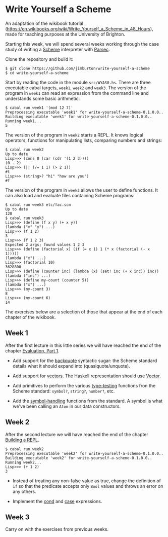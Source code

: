 # Write Yourself a Scheme

An adaptation of the wikibook tutorial (https://en.wikibooks.org/wiki/Write_Yourself_a_Scheme_in_48_Hours), 
made for teaching purposes at the University of Brighton.

Starting this week, we will spend several weeks working through the
case study of writing a
[Scheme](https://en.wikipedia.org/wiki/Scheme_(programming_language))
interpreter with [Parsec](https://hackage.haskell.org/package/parsec).

Clone the repository and build it:

```
$ git clone https://github.com/jimburton/write-yourself-a-scheme
$ cd write-yourself-a-scheme
```

Start by reading the code in the module `src/WYAS0.hs`. There are
three executable cabal targets, `week1`, `week2` and `week3`. The version 
of the program in `week1` can read an expression from the command line
and understands some basic arithmetic:


```
$ cabal run week1 '(mod 12 7)'
Preprocessing executable 'week1' for write-yourself-a-scheme-0.1.0.0..
Building executable 'week1' for write-yourself-a-scheme-0.1.0.0..
Running week1...
5
```

The version of the program in `week2` starts a REPL. It knows logical
operators, functions for manipulating lists, comparing numbers and
strings:

```
$ cabal run week2
Up to date
Lisp>>> (cons 0 (car (cdr '(1 2 3))))
(0 . 2)
Lisp>>> (|| (/= 1 1) (> 2 1))
#t
Lisp>>> (string>? "hi" "how are you")
#f

```

The version of the program in `week3` allows the user to define
functions. It can also load and evaluate files containing Scheme
programs:

```
$ cabal run week3 etc/fac.scm
Up to date
120
$ cabal run week3
Lisp>>> (define (f x y) (+ x y))
(lambda ("x" "y") ...)
Lisp>>> (f 1 2)
3
Lisp>>> (f 1 2 3)
Expected 2 args; found values 1 2 3
Lisp>>> (define (factorial x) (if (= x 1) 1 (* x (factorial (- x 1)))))
(lambda ("x") ...)
Lisp>>> (factorial 10)
3628800
Lisp>>> (define (counter inc) (lambda (x) (set! inc (+ x inc)) inc))
(lambda ("inc") ...)
Lisp>>> (define my-count (counter 5))
(lambda ("x") ...)
Lisp>>> (my-count 3)
8
Lisp>>> (my-count 6)
14

```

The exercises below are a selection of those that appear at the end of
each chapter of the wikibook.

## Week 1

After the first lecture in this little series we will have reached the
end of the chapter [Evaluation, Part
1](https://en.wikibooks.org/wiki/Write_Yourself_a_Scheme_in_48_Hours/Evaluation,_Part_1).

+ Add support for the
  [backquote](http://www.schemers.org/Documents/Standards/R5RS/HTML/r5rs-Z-H-7.html#%_sec_4.2.6)
  syntactic sugar: the Scheme standard details what it should expand
  into (quasiquote/unquote).

+ Add support for
  [vectors](http://www.schemers.org/Documents/Standards/R5RS/HTML/r5rs-Z-H-9.html#%_sec_6.3.6). The
  Haskell representation should use
  [Vector](https://hackage.haskell.org/package/vector-0.12.3.1/docs/Data-Vector.html).

+ Add primitives to perform the various
  [type-testing](http://www.schemers.org/Documents/Standards/R5RS/HTML/r5rs-Z-H-9.html#%_sec_6.3)
  functions fron the Scheme standard: `symbol?`, `string?`, `number?`, etc.

+ Add the
  [symbol-handling](http://www.schemers.org/Documents/Standards/R5RS/HTML/r5rs-Z-H-9.html#%_sec_6.3.3)
  functions from the standard. A symbol is what we've been calling an `Atom`
  in our data constructors.
  
## Week 2

After the second lecture we will have reached the end of the chapter
[Building a
REPL](https://en.wikibooks.org/wiki/Write_Yourself_a_Scheme_in_48_Hours/Building_a_REPL).


```
$ cabal run week2
Preprocessing executable 'week2' for write-yourself-a-scheme-0.1.0.0..
Building executable 'week2' for write-yourself-a-scheme-0.1.0.0..
Running week2...
Lisp>>> (+ 1 2)
3
```

+ Instead of treating any non-false value as true, change the
  definition of `if` so that the predicate accepts only `Bool` values and
  throws an error on any others.
  
+ Implement the
  [cond](http://www.schemers.org/Documents/Standards/R5RS/HTML/r5rs-Z-H-7.html#%_idx_106)
  and
  [case](http://www.schemers.org/Documents/Standards/R5RS/HTML/r5rs-Z-H-7.html#%_idx_114)
  expressions.
  
## Week 3

Carry on with the exercises from previous weeks.

